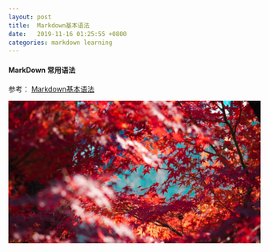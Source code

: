 ```yaml
---
layout: post
title:  Markdown基本语法
date:   2019-11-16 01:25:55 +0800
categories: markdown learning
---
```


#### MarkDown 常用语法   

参考：
[Markdown基本语法]


[Markdown基本语法]:https://www.jianshu.com/p/191d1e21f7ed

![avatar](/assets/images/header_bg.jpg)